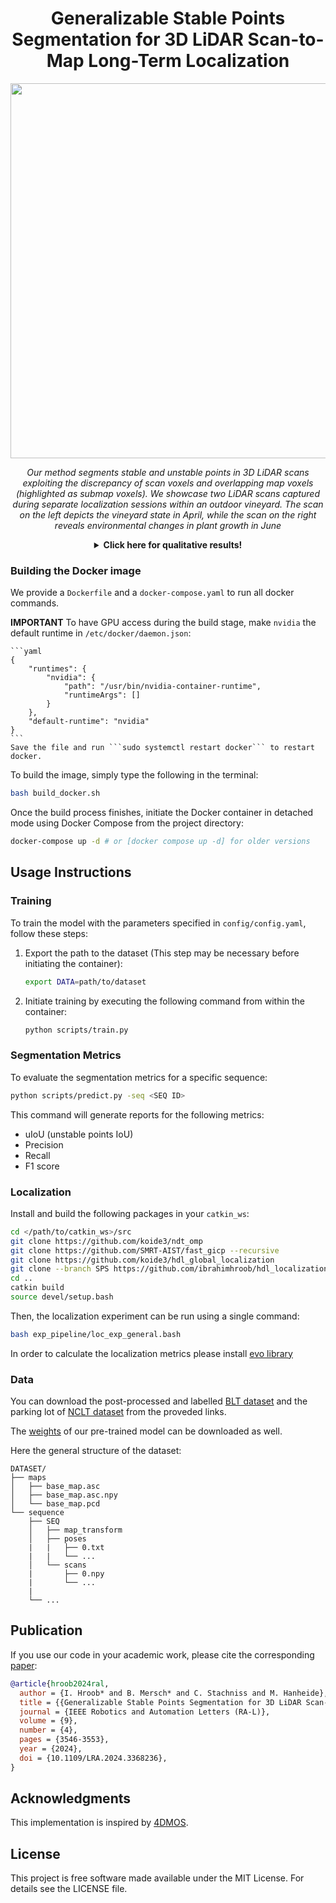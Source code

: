 <div align="center">
  <h1>Generalizable Stable Points Segmentation for 3D LiDAR Scan-to-Map Long-Term Localization</h1>

<p>
  <img src="https://github.com/ibrahimhroob/SPS/assets/47870260/9ea7cd26-9db5-4ba2-bca2-033df59e7b26" width="600"/>
</p>

<p>
  <i>Our method segments stable and unstable points in 3D LiDAR scans exploiting the discrepancy of scan voxels and overlapping map voxels (highlighted as submap voxels). We showcase two LiDAR scans captured during separate localization sessions within an outdoor vineyard. The scan on the left depicts the vineyard state in April, while the scan on the right reveals environmental changes in plant growth in June</i>
</p>

<details>
<summary><b>Click here for qualitative results!</b></summary>
  
[![ScanSPS](https://github.com/ibrahimhroob/SPS/assets/47870260/0f93743f-170c-4ca3-be15-77623f45720c)](https://github.com/ibrahimhroob/SPS/assets/47870260/0f93743f-170c-4ca3-be15-77623f45720c)


 <i>Our stable points segmentation prediction for three datasets. The stable points are depicted in black, while the unstable points are represented in red.</i>

</details>

</div>


### Building the Docker image
We provide a ```Dockerfile``` and a ```docker-compose.yaml``` to run all docker commands. 

**IMPORTANT** To have GPU access during the build stage, make ```nvidia``` the default runtime in ```/etc/docker/daemon.json```:

    ```yaml
    {
        "runtimes": {
            "nvidia": {
                "path": "/usr/bin/nvidia-container-runtime",
                "runtimeArgs": []
            } 
        },
        "default-runtime": "nvidia" 
    }
    ```
    Save the file and run ```sudo systemctl restart docker``` to restart docker.


To build the image, simply type the following in the terminal:
```bash
bash build_docker.sh
```

Once the build process finishes, initiate the Docker container in detached mode using Docker Compose from the project directory:
```bash
docker-compose up -d # or [docker compose up -d] for older versions
```

## Usage Instructions

### Training

To train the model with the parameters specified in `config/config.yaml`, follow these steps:

1. Export the path to the dataset (This step may be necessary before initiating the container):
    ```bash
    export DATA=path/to/dataset
    ```

2. Initiate training by executing the following command from within the container:
    ```bash
    python scripts/train.py
    ```

### Segmentation Metrics

To evaluate the segmentation metrics for a specific sequence:

```bash
python scripts/predict.py -seq <SEQ ID>
```

This command will generate reports for the following metrics: 
- uIoU (unstable points IoU)
- Precision
- Recall
- F1 score

### Localization
Install and build the following packages in your `catkin_ws`:
```bash
cd </path/to/catkin_ws>/src
git clone https://github.com/koide3/ndt_omp
git clone https://github.com/SMRT-AIST/fast_gicp --recursive 
git clone https://github.com/koide3/hdl_global_localization 
git clone --branch SPS https://github.com/ibrahimhroob/hdl_localization.git
cd ..
catkin build
source devel/setup.bash
```
Then, the localization experiment can be run using a single command:
```bash
bash exp_pipeline/loc_exp_general.bash
```

In order to calculate the localization metrics please install [evo library](https://github.com/MichaelGrupp/evo)


### Data
You can download the post-processed and labelled [BLT dataset](https://www.ipb.uni-bonn.de/html/projects/hroob2024ral/BLT.zip) and the parking lot of [NCLT dataset](https://www.ipb.uni-bonn.de/html/projects/hroob2024ral/NCLT.zip) from the proveded links.

The [weights](https://www.ipb.uni-bonn.de/html/projects/hroob2024ral/420_601.ckpt) of our pre-trained model can be downloaded as well.

Here the general structure of the dataset: 
```
DATASET/
├── maps
│   ├── base_map.asc
│   ├── base_map.asc.npy
│   └── base_map.pcd
└── sequence
    ├── SEQ
    │   ├── map_transform
    │   ├── poses
    |   |   ├── 0.txt
    |   |   └── ...
    │   └── scans
    |       ├── 0.npy
    |       └── ...
    |
    └── ...
```

## Publication
If you use our code in your academic work, please cite the corresponding [paper](https://www.ipb.uni-bonn.de/wp-content/papercite-data/pdf/hroob2024ral.pdf):

```bibtex
@article{hroob2024ral,
  author = {I. Hroob* and B. Mersch* and C. Stachniss and M. Hanheide},
  title = {{Generalizable Stable Points Segmentation for 3D LiDAR Scan-to-Map Long-Term Localization}},
  journal = {IEEE Robotics and Automation Letters (RA-L)},
  volume = {9},
  number = {4},
  pages = {3546-3553},
  year = {2024},
  doi = {10.1109/LRA.2024.3368236},
}
```

## Acknowledgments
This implementation is inspired by [4DMOS](https://github.com/PRBonn/4DMOS).


## License
This project is free software made available under the MIT License. For details see the LICENSE file.
